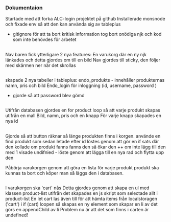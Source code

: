 


 ### Dokumentaion

Startade med att forka ALC-login projektet på github
Installerade monsnode och fixade env så att den kan använda sig av tableplus
 + gitignore för att ta bort kritisk information
tog bort onödiga njk och kod som inte behövdes för arbetet

##
Nav baren fick ytterligare 2 nya features:
En varukorg där en ny njk länkades och detta gjordes om till en bild
Nav gjordes till sticky, den följer med skärmen ner när det skrollas

##
 skapade 2 nya tabeller i tableplus:
 endo_produkts - innehåller produkternas namn, pris och bild
 Endo_login för inloggning (id, username, password )
 + gjorde så att password blev gömd

 ##
 Utifrån databasen gjordes en for product loop så att varje produkt skapas utifrån en mall
Bild, namn, pris och en knapp
För varje knapp skapades en nya id

##
Gjorde så att button räknar så länge produkten finns i korgen.
använde en find produkt som sedan letade efter id
löstes genom att gör en if sats  där den kollade om produkt fanns
fanns den så ökar den ++
om inte lägg till den med 1
visade undifnied - löste genom att lägga till en nya rad och flytta upp den


Påbörja varukorgen genom att göra en lista för varje produkt
produkt ska kunnas ta bort och köper man så läggs den i databasen.

## 
I varukorgen ska 'cart' nås
Detta gjordes genom att skapa en ul med klassen product-list
utifrån det skapades en js skript som selectade allt i product-list
En let cart las även till för att hämta items från localstoragen ('cart') 
i if (cart) loopen så skapas en ny element som skapar en li
av det görs en appendChild av li
Problem nu är att det som finns i carten är undefined!